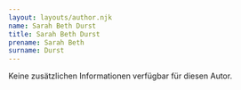 ```yaml
---
layout: layouts/author.njk
name: Sarah Beth Durst
title: Sarah Beth Durst
prename: Sarah Beth
surname: Durst
---
```

Keine zusätzlichen Informationen verfügbar für diesen Autor.
